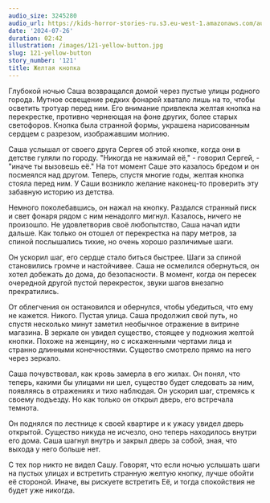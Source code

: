 ```yaml
---
audio_size: 3245280
audio_url: https://kids-horror-stories-ru.s3.eu-west-1.amazonaws.com/audio/121-yellow-button.mp3
date: '2024-07-26'
duration: 02:42
illustration: /images/121-yellow-button.jpg
slug: 121-yellow-button
story_number: '121'
title: Желтая кнопка
---
```


Глубокой ночью Саша возвращался домой через пустые улицы родного города. Мутное освещение редких фонарей хватало лишь на то, чтобы осветить тротуар перед ним. Его внимание привлекла желтая кнопка на перекрестке, противно чернеющая на фоне других, более старых светофоров. Кнопка была странной формы, украшена нарисованным сердцем с разрезом, изображавшим молнию. 

Саша услышал от своего друга Сергея об этой кнопке, когда они в детстве гуляли по городу. "Никогда не нажимай её," - говорил Сергей, - "иначе ты вызовешь её." На тот момент Саше это казалось бредом и он посмеялся над другом. Теперь, спустя многие годы, желтая кнопка стояла перед ним. У Саши возникло желание наконец-то проверить эту забавную историю из детства.

Немного поколебавшись, он нажал на кнопку. Раздался странный писк и свет фонаря рядом с ним ненадолго мигнул. Казалось, ничего не произошло. Не удовлетворив своё любопытство, Саша начал идти дальше. Как только он отошел от перекрестка на пару метров, за спиной послышались тихие, но очень хорошо различимые шаги.

Он ускорил шаг, его сердце стало биться быстрее. Шаги за спиной становились громче и настойчивее. Саша не осмелился обернуться, он хотел добежать до дома, до безопасности. В момент, когда он пересек очередной другой пустой перекресток, звуки шагов внезапно прекратились. 

От облегчения он остановился и обернулся, чтобы убедиться, что ему не кажется. Никого. Пустая улица. Саша продолжил свой путь, но спустя несколько минут заметил необычное отражение в витрине магазина. В зеркале он увидел существо, стоящее у подножия желтой кнопки. Похоже на женщину, но с искаженными чертами лица и странно длинными конечностями. Существо смотрело прямо на него через зеркало.

Саша почувствовал, как кровь замерла в его жилах. Он понял, что теперь, какими бы улицами ни шел, существо будет следовать за ним, появляясь в отражениях и тихо наблюдая. Он ускорил шаг, стремясь к своему подъезду. Но как только он открыл дверь, его встречала темнота.

Он поднялся по лестнице к своей квартире и к ужасу увидел дверь открытой. Существо никуда не исчезло, оно теперь находилось внутри его дома. Саша шагнул внутрь и закрыл дверь за собой, зная, что выхода у него больше нет.

С тех пор никто не видел Сашу. Говорят, что если ночью услышать шаги на пустых улицах и встретить странную желтую кнопку, лучше обойти её стороной. Иначе, вы рискуете встретить Её, и тогда спокойствия не будет уже никогда.